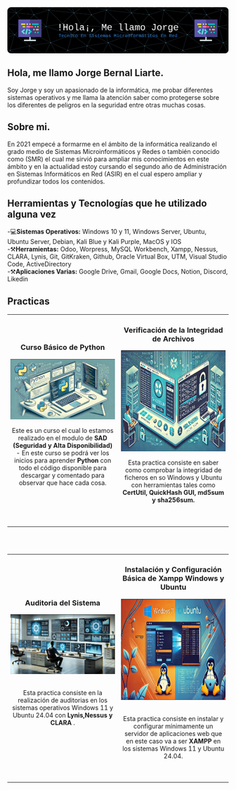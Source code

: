 <img src="img/banner.png" />

## Hola, me llamo Jorge Bernal Liarte.

Soy Jorge y soy un apasionado de la informática, me probar diferentes sistemas operativos y me llama la atención saber como protegerse sobre los diferentes de peligros en la seguridad entre otras muchas cosas.

## Sobre mi.

 En 2021 empecé a formarme en el ámbito de la informática realizando el grado medio de Sistemas Microinformáticos y Redes o también conocido como (SMR) el cual me sirvió para ampliar mis conocimientos en este ámbito y en la actualidad estoy cursando el segundo año de Administración en Sistemas Informáticos en Red (ASIR) en el cual espero ampliar y profundizar todos los contenidos.

## Herramientas y Tecnologías que he utilizado alguna vez
 -💻<strong>Sistemas Operativos:</strong> Windows 10 y 11, Windows Server, Ubuntu, Ubuntu Server, Debian, Kali Blue y Kali Purple, MacOS y IOS
 <br>
 -⚒️<strong>Herramientas:</strong> Odoo, Worpress, MySQL Workbench, Xampp, Nessus, CLARA, Lynis, Git, GitKraken, Github, Oracle Virtual Box, UTM, Visual Studio Code, ActiveDirectory
 <br>
 -⚒️<strong>Aplicaciones Varias:</strong> Google Drive, Gmail, Google Docs, Notion, Discord, Likedin

## Practicas 
<table>
<tr>
<td width="50%">
<h3 align="center">Curso Básico de Python</h3>
<div align="center">
<a href="https://github.com/JorgeBer19/Curso-Pyhon" target="_blank"><img src="img/python.png" width="400" alt="Curso Básico de Python"></a>
<p>

</p>
<p>Este es un curso el cual lo estamos realizado en el modulo de <strong>SAD (Seguridad y Alta Disponibilidad)</strong> - En este curso se podrá ver los inicios para aprender <strong>Python</strong> con todo el código disponible para descargar y comentado para observar que hace cada cosa.</p>
</div>
                                                                                      
</td>

<td width="50%">
<h3 align="center">Verificación de la Integridad de Archivos</h3>
<div align="center">
<a href="https://github.com/JorgeBer19/SAD/blob/master/UT3/TAREA_0_Verificaci%C3%B3n_De_Integidad_Con_Hash/Jorge_Bernal_Liarte_SAD_UT3_T0.pdf" target="_blank"><img src="img/hashi.png" width="400" height = "230" alt="Verificación de la integridad de archivos"></a>
<p>

</p>Esta practica consiste en saber como comprobar la integridad de ficheros en so Windows y Ubuntu con herramientas tales como <strong>CertUtil, QuickHash GUI, md5sum y sha256sum. </strong><br><br></p>
</div>                                                             
</table>                                                                                 
</div>
<br>

<table>
<tr>
<td width="50%">
<h3 align="center"> Auditoria del Sistema</h3>
<div align="center">
<a href="https://github.com/JorgeBer19/SAD/blob/master/UT1/TAREA-2_Auditoria_Del_Sistema/Jorge_Bernal_Liarte_SAD_UT0_T2.pdf" target="_blank"><img src="img/auditoria.png" width="400" alt="Auditoria del Sistema"></a>
<br>
<br>
<p>Esta practica consiste en la realización de auditorias en los sistemas operativos Windows 11 y Ubuntu 24.04 con <strong>Lynis,Nessus y CLARA </strong>.</p>
</div>
                                                                                  
</td>       

<td width="50%">
<h3 align="center">Instalación y Configuración Básica de Xampp Windows y Ubuntu</h3>
<div align="center">
<a href="https://github.com/JorgeBer19/IAW/blob/main/UT1/TAREA-3_Instalaci%C3%B3n_Y_Configuraci%C3%B3n_De_Servidor_Web_Windows_Y_Linux/Jorge_Bernal_Liarte_IAW_UT0_T3.pdf" target="_blank"><img src="img/xampp.png" width="400" height = "230" alt="Instalación y Configuración Basica de Xampp Windows y Ubuntu"></a>
<br>
<br>
<p>Esta practica consiste en instalar y configurar mínimamente un servidor de aplicaciones web que en este caso va a ser <strong>XAMPP</strong> en los sistemas Windows 11 y Ubuntu 24.04.</p>
</div>
                                                                                      
</td>  
</table>                                                                                 
</div>
<br>
